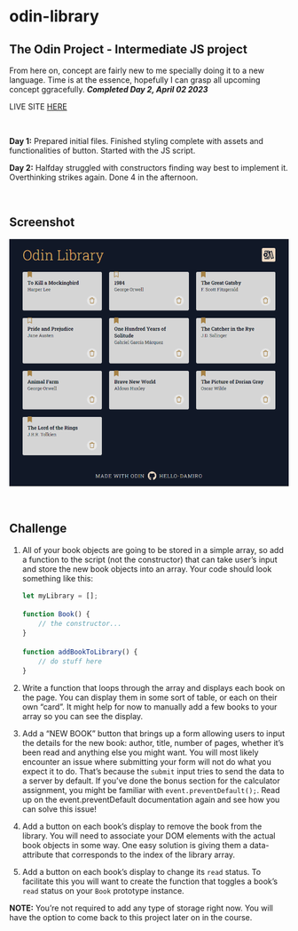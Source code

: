 # odin-library

## The Odin Project - Intermediate JS project

<!-- ## Warning! This is a work in progress -->

From here on, concept are fairly new to me specially doing it to a new language. Time is at the essence, hopefully I can grasp all upcoming concept ggracefully. **_Completed Day 2, April 02 2023_**

LIVE SITE [HERE](https://hello-damiro.github.io/odin-library)

</br>

**Day 1:** Prepared initial files. Finished styling complete with assets and functionalities of button. Started with the JS script.

**Day 2:** Halfday struggled with constructors finding way best to implement it. Overthinking strikes again. Done 4 in the afternoon.

</br>

## Screenshot

![Screenshot](https://github.com/hello-damiro/odin-library/blob/main/assets/screenshot.png?raw=true)

</br>

## Challenge

1. All of your book objects are going to be stored in a simple array, so add a function to the script (not the constructor) that can take user’s input and store the new book objects into an array. Your code should look something like this:

    ```js
    let myLibrary = [];

    function Book() {
        // the constructor...
    }

    function addBookToLibrary() {
        // do stuff here
    }
    ```

2. Write a function that loops through the array and displays each book on the page. You can display them in some sort of table, or each on their own “card”. It might help for now to manually add a few books to your array so you can see the display.

3. Add a “NEW BOOK” button that brings up a form allowing users to input the details for the new book: author, title, number of pages, whether it’s been read and anything else you might want. You will most likely encounter an issue where submitting your form will not do what you expect it to do. That’s because the `submit` input tries to send the data to a server by default. If you’ve done the bonus section for the calculator assignment, you might be familiar with `event.preventDefault();`. Read up on the event.preventDefault documentation again and see how you can solve this issue!

4. Add a button on each book’s display to remove the book from the library. You will need to associate your DOM elements with the actual book objects in some way. One easy solution is giving them a data-attribute that corresponds to the index of the library array.

5. Add a button on each book’s display to change its `read` status. To facilitate this you will want to create the function that toggles a book’s `read` status on your `Book` prototype instance.

**NOTE:** You’re not required to add any type of storage right now. You will have the option to come back to this project later on in the course.
